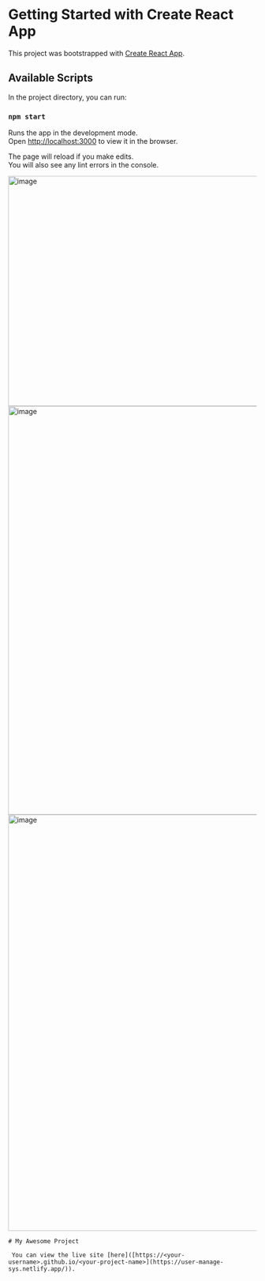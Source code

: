 # Getting Started with Create React App

This project was bootstrapped with [Create React App](https://github.com/facebook/create-react-app).

## Available Scripts

In the project directory, you can run:

### `npm start`

Runs the app in the development mode.\
Open [http://localhost:3000](http://localhost:3000) to view it in the browser.

The page will reload if you make edits.\
You will also see any lint errors in the console.

<img width="1127" height="466" alt="image" src="https://github.com/user-attachments/assets/5c291471-05bd-4fee-8ad4-a0d0cb33356a" />

<img width="1880" height="827" alt="image" src="https://github.com/user-attachments/assets/65e24d2c-fb90-43b7-9a83-b8f0c3123287" />

<img width="1850" height="843" alt="image" src="https://github.com/user-attachments/assets/fc72ecb6-06c7-4534-8c33-f37d4fb5d68e" />

    # My Awesome Project
    
     You can view the live site [here]([https://<your-username>.github.io/<your-project-name>](https://user-manage-sys.netlify.app/)).


